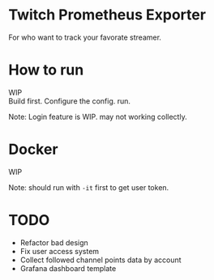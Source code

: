 # Twitch Prometheus Exporter
For who want to track your favorate streamer.

# How to run
WIP \
Build first. Configure the config. run.

Note: Login feature is WIP. may not working collectly.

# Docker
WIP

Note: should run with `-it` first to get user token.

# TODO
* Refactor bad design
* Fix user access system
* Collect followed channel points data by account
* Grafana dashboard template